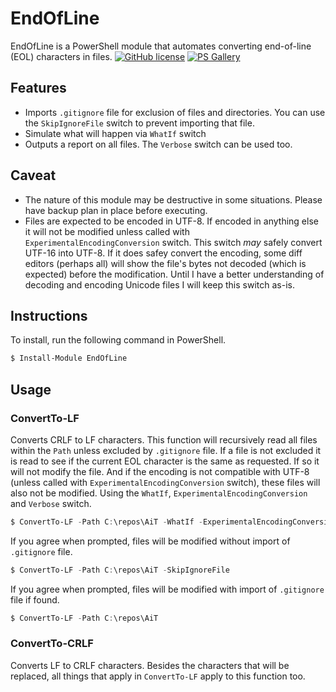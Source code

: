 # EndOfLine

EndOfLine is a PowerShell module that automates converting end-of-line (EOL) characters in files.
[![GitHub license](https://img.shields.io/badge/license-MIT-blue.svg)](https://github.com/marckassay/EndOfLine/blob/master/LICENSE) [![PS Gallery](https://img.shields.io/badge/install-PS%20Gallery-blue.svg)](https://www.powershellgallery.com/packages/EndOfLine/)

## Features

* Imports `.gitignore` file for exclusion of files and directories.  You can use the `SkipIgnoreFile` switch to prevent importing that file.
* Simulate what will happen via `WhatIf` switch
* Outputs a report on all files.  The `Verbose` switch can be used too.

## Caveat

* The nature of this module may be destructive in some situations.  Please have backup plan in place before executing.
* Files are expected to be encoded in UTF-8.  If encoded in anything else it will not be modified unless called with `ExperimentalEncodingConversion` switch.  This switch *may* safely convert UTF-16 into UTF-8.  If it does safey convert the encoding, some diff editors (perhaps all) will show the file's bytes not decoded (which is expected) before the modification.  Until I have a better understanding of decoding and encoding Unicode files I will keep this switch as-is.

## Instructions

To install, run the following command in PowerShell.

```powershell
$ Install-Module EndOfLine
```

## Usage

### ConvertTo-LF

Converts CRLF to LF characters.
This function will recursively read all files within the `Path` unless excluded by `.gitignore` file.  If a file is not excluded it is read to see if the current EOL character is the same as requested.  If so it will not modify the file.  And if the encoding is not compatible with UTF-8 (unless called with `ExperimentalEncodingConversion` switch), these files will also not be modified.
Using the `WhatIf`, `ExperimentalEncodingConversion` and `Verbose` switch.

```powershell
$ ConvertTo-LF -Path C:\repos\AiT -WhatIf -ExperimentalEncodingConversion -Verbose
```

If you agree when prompted, files will be modified without import of `.gitignore` file.

```powershell
$ ConvertTo-LF -Path C:\repos\AiT -SkipIgnoreFile
```

If you agree when prompted, files will be modified with import of `.gitignore` file if found.

```powershell
$ ConvertTo-LF -Path C:\repos\AiT
```

### ConvertTo-CRLF

Converts LF to CRLF characters.
Besides the characters that will be replaced, all things that apply in `ConvertTo-LF` apply to this function too.